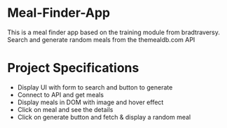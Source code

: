 # Meal-Finder-App

This is a meal finder app based on the training module from bradtraversy. Search and generate random meals from the themealdb.com API

# Project Specifications
- Display UI with form to search and button to generate
- Connect to API and get meals
- Display meals in DOM with image and hover effect
- Click on meal and see the details
- Click on generate button and fetch & display a random meal
